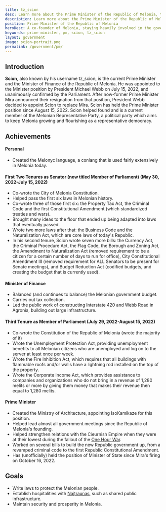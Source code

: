 ```yaml
---
title: tz_scion
desc: Learn more about the Prime Minister of the Republic of Melonia, tz_scion.
description: Learn more about the Prime Minister of the Republic of Melonia, tz_scion.
position: Prime Minister of the Republic of Melonia
heroDesc: A co-founder of Melonia, staying heavily involved in the government since its inception.
keywords: prime minister, pm, scion, tz_scion
layout: government
image: scion-portrait.png
permalink: /government/pm/
---
```


## Introduction
**Scion**, also known by his username tz_scion, is the current Prime Minister and the Minister of Finance of the Republic of Melonia. He was appointed to the Minister position by President Michael Webb on July 15, 2022, and unanimously confirmed by the Parliament. After now-former Prime Minister Mira announced their resignation from that position, President Webb decided to appoint Scion to replace Mira. Scion has held the Prime Minister position since August 15, 2022. Scion helped found and is a current member of the Melonian Representative Party, a political party which aims to keep Melonia growing and flourishing as a representative democracy.

## Achievements

#### Personal
- Created the Melonyc language, a conlang that is used fairly extensively in Melonia today.

#### First Two Tenures as Senator (now titled Member of Parliament) (May 30, 2022-July 15, 2022)
- Co-wrote the City of Melonia Constitution.
- Helped pass the first six laws in Melonian history.
- Co-wrote three of those first six: the Property Tax Act, the Criminal Code and the first Constitutional Amendment (which standardized treaties and wars).
- Brought many ideas to the floor that ended up being adapted into laws that eventually passed.
- Wrote two more laws after that: the Business Code and the Naturalization Act, which are core laws of today's Republic.
- In his second tenure, Scion wrote seven more bills: the Currency Act, the Criminal Procedure Act, the Flag Code, the Borough and Zoning Act, the Amendment to Naturalization Act (removed requirement to be a citizen for a certain number of days to run for office), City Constitutional Amendment III (removed requirement for ALL Senators to be present for Senate meetings), and Budget Reduction Act (codified budgets, and creating the budget that is currently used).

#### Minister of Finance
- Balanced (and continues to balance) the Melonian government budget.
- Carries out tax collection.
- Led the public work of constructing Interstate 420 and Webb Road in Agronia, building out large infrastructure.

#### Third Tenure as Member of Parliament (July 29, 2022-August 15, 2022)
- Co-wrote the Constitution of the Republic of Melonia (wrote the majority of it)
- Wrote the Unemployment Protection Act, providing unemployment benefits to all Melonian citizens who are unemployed and log on to the server at least once per week.
- Wrote the Fire Inhibition Act, which requires that all buildings with flammable roofs and/or walls have a lightning rod installed on the top of the property.
- Wrote the Corporate Income Act, which provides assistance to companies and organizations who do not bring in a revenue of 1,280 melits or more by giving them money that makes their revenue then equal to 1,280 melits.

#### Prime Minister
- Created the Ministry of Architecture, appointing IsoKamikaze for this position.
- Helped lead almost all government meetings since the Republic of Melonia's founding.
- Helped strengthen relations with the Cieurnish Empire when they were at their lowest during the fallout of the [One Hour War](https://wiki.melonia.xyz).
- Worked on several bills to build the new Republic government up, from a revamped criminal code to the first Republic Constitutional Amendment.
- Has (unofficially) held the position of Minister of State since Mira's firing on October 16, 2022.

## Goals
- Write laws to protect the Melonian people.
- Establish hospitalities with [Najtraunas](https://wiki.melonia.xyz/civics/cieurnia/najtraunas), such as shared public infrastructure.
- Maintain security and prosperity in Melonia.
